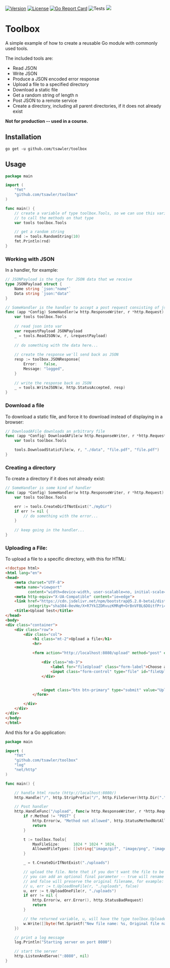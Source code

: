 [![Version](https://img.shields.io/badge/goversion-1.18.x-blue.svg)](https://golang.org)
[![License](http://img.shields.io/badge/license-mit-blue.svg?style=flat-square)](https://raw.githubusercontent.com/tsawler/goblender/master/LICENSE)
[![Go Report Card](https://goreportcard.com/badge/github.com/tsawler/toolbox)](https://goreportcard.com/report/github.com/tsawler/toolbox)
![Tests](https://github.com/tsawler/toolbox/actions/workflows/tests.yml/badge.svg)
<a href="https://pkg.go.dev/github.com/tsawler/toolbox"><img src="https://img.shields.io/badge/godoc-reference-%23007d9c.svg"></a>
# Toolbox

A simple example of how to create a reusable Go module with commonly used tools.

The included tools are:

- Read JSON
- Write JSON
- Produce a JSON encoded error response
- Upload a file to a specified directory
- Download a static file
- Get a random string of length n
- Post JSON to a remote service 
- Create a directory, including all parent directories, if it does not already exist

**Not for production -- used in a course.**

## Installation

`go get -u github.com/tsawler/toolbox`

## Usage

```go
package main

import (
	"fmt"
	"github.com/tsawler/toolbox"
)

func main() {
	// create a variable of type toolbox.Tools, so we can use this variable
	// to call the methods on that type
	var tools toolbox.Tools

	// get a random string
	rnd := tools.RandomString(10)
	fmt.Println(rnd)
}
```

### Working with JSON

In a handler, for example:

```go
// JSONPayload is the type for JSON data that we receive
type JSONPayload struct {
    Name string `json:"name"`
    Data string `json:"data"`
}

// SomeHandler is the handler to accept a post request consisting of json payload
func (app *Config) SomeHandler(w http.ResponseWriter, r *http.Request) {
    var tools toolbox.Tools
    
    // read json into var
    var requestPayload JSONPayload
    _ = tools.ReadJSON(w, r, &requestPayload)
	
    // do something with the data here...
    
    // create the response we'll send back as JSON
    resp := toolbox.JSONResponse{
        Error:   false,
        Message: "logged",
    }
    
    // write the response back as JSON
    _ = tools.WriteJSON(w, http.StatusAccepted, resp)
}
```

### Download a file

To download a static file, and force it to download instead of displaying
in a browser:

```go
// DownloadAFile downloads an arbitrary file
func (app *Config) DownloadAFile(w http.ResponseWriter, r *http.Request) {
    var tools toolbox.Tools

    tools.DownloadStaticFile(w, r, "./data", "file.pdf", "file.pdf")
}
```

### Creating a directory

To create a directory if it does not already exist:

```go
// SomeHandler is some kind of handler
func (app *Config) SomeHandler(w http.ResponseWriter, r *http.Request) {
    var tools toolbox.Tools

    err := tools.CreateDirIfNotExist("./myDir")
    if err != nil {
        // do something with the error...
    }
	
    // keep going in the handler...
}
```

### Uploading a File:

To upload a file to a specific directory, with this for HTML:

```html
<!doctype html>
<html lang="en">
<head>
    <meta charset="UTF-8">
    <meta name="viewport"
          content="width=device-width, user-scalable=no, initial-scale=1.0, maximum-scale=1.0, minimum-scale=1.0">
    <meta http-equiv="X-UA-Compatible" content="ie=edge">
    <link href="https://cdn.jsdelivr.net/npm/bootstrap@5.2.0-beta1/dist/css/bootstrap.min.css" rel="stylesheet"
          integrity="sha384-0evHe/X+R7YkIZDRvuzKMRqM+OrBnVFBL6DOitfPri4tjfHxaWutUpFmBp4vmVor" crossorigin="anonymous">
    <title>Upload test</title>
</head>
<body>
<div class="container">
    <div class="row">
        <div class="col">
            <h1 class="mt-2">Upload a file</h1>
            <hr>

            <form action="http://localhost:8080/upload" method="post" enctype="multipart/form-data">

                <div class="mb-3">
                    <label for="fileUpload" class="form-label">Choose a file...</label>
                    <input class="form-control" type="file" id="fileUpload" name="uploaded">
                </div>


                <input class="btn btn-primary" type="submit" value="Upload file">
            </form>

        </div>
    </div>
</div>
</body>
</html>
```
And this for a Go application:

```go
package main

import (
	"fmt"
	"github.com/tsawler/toolbox"
	"log"
	"net/http"
)

func main() {

	// handle html route (http://localhost:8080/)
	http.Handle("/", http.StripPrefix("/", http.FileServer(http.Dir("."))))

	// Post handler 
	http.HandleFunc("/upload", func(w http.ResponseWriter, r *http.Request) {
		if r.Method != "POST" {
			http.Error(w, "Method not allowed", http.StatusMethodNotAllowed)
			return
		}

		t := toolbox.Tools{
			MaxFileSize:      1024 * 1024 * 1024,
			AllowedFileTypes: []string{"image/gif", "image/png", "image/jpeg"},
		}

		_ = t.CreateDirIfNotExist("./uploads")

		// upload the file. Note that if you don't want the file to be renamed,
		// you can add an optional final parameter -- true will rename the file (the default)
		// and false will preserve the original filename, for example:
		// u, err := t.UploadOneFile(r, "./uploads", false)
		u, err := t.UploadOneFile(r, "./uploads")
		if err != nil {
			http.Error(w, err.Error(), http.StatusBadRequest)
			return
		}

		// the returned variable, u, will have the type toolbox.UploadedFile
		w.Write([]byte(fmt.Sprintf("New file name: %s, Original file name: %s, size: %d", u.NewFileName, u.OriginalFileName, u.FileSize)))
	})

	// print a log message
	log.Println("Starting server on port 8080")

	// start the server
	http.ListenAndServe(":8080", nil)
}
```